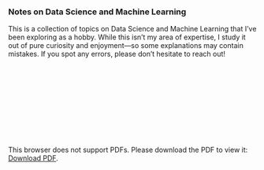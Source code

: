 <h3> Notes on Data Science and Machine Learning </h3>

This is a collection of topics on Data Science and Machine Learning that I’ve been exploring as a hobby.
While this isn’t my area of expertise, I study it out of pure curiosity and enjoyment—so some explanations may contain mistakes. If you spot any errors, please don’t hesitate to reach out!

<object data="https://paulxu.me/assets/pdf_notes/ds_ml_notes.pdf" type="application/pdf" width="1000px" height="1500px">
    <embed src="https://paulxu.me/assets/pdf_notes/ds_ml_notes.pdf">
        <p>This browser does not support PDFs. Please download the PDF to view it: <a href="https://paulxu.me/assets/pdf_notes/ds_ml_notes.pdf">Download PDF</a>.</p>
    </embed>
</object>